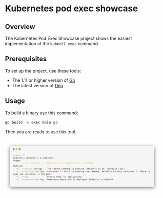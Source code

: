 # Kubernetes pod exec showcase

## Overview

The Kubernetes Pod Exec Showcase project shows the easiest implementation of the `kubectl exec` command. 

## Prerequisites

To set up the project, use these tools:
* The 1.11 or higher version of [Go](https://golang.org/dl/)
* The latest version of [Dep](https://github.com/golang/dep)

## Usage

To build a binary use this command: 

```bash
go build -o exec main.go
```

Then you are ready to use this tool.

![app_help](assets/app_help.png)
